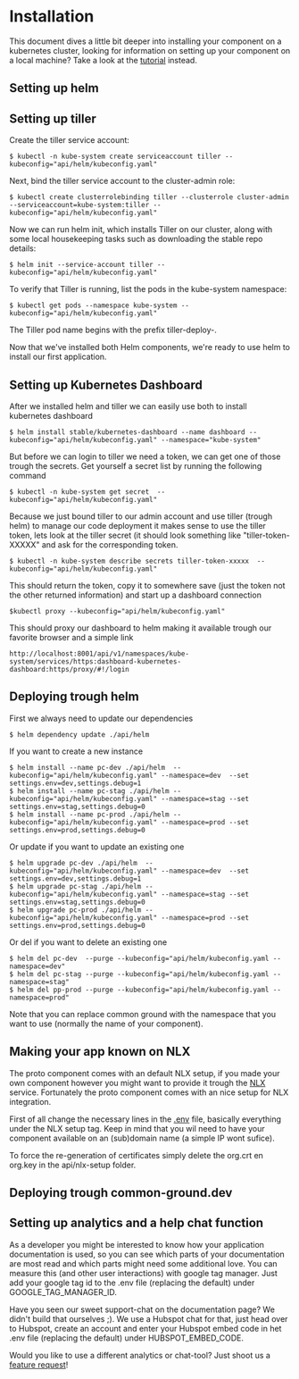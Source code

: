 # Installation
This document dives a little bit deeper into installing your component on a kubernetes cluster, looking for information on setting up your component on a local machine? Take a look at the [tutorial](TUTORIAL.md) instead. 

## Setting up helm


## Setting up tiller
Create the tiller service account:

```CLI
$ kubectl -n kube-system create serviceaccount tiller --kubeconfig="api/helm/kubeconfig.yaml"
```

Next, bind the tiller service account to the cluster-admin role:
```CLI
$ kubectl create clusterrolebinding tiller --clusterrole cluster-admin --serviceaccount=kube-system:tiller --kubeconfig="api/helm/kubeconfig.yaml"
```

Now we can run helm init, which installs Tiller on our cluster, along with some local housekeeping tasks such as downloading the stable repo details:
```CLI
$ helm init --service-account tiller --kubeconfig="api/helm/kubeconfig.yaml"
```

To verify that Tiller is running, list the pods in the kube-system namespace:
```CLI
$ kubectl get pods --namespace kube-system --kubeconfig="api/helm/kubeconfig.yaml"
```

The Tiller pod name begins with the prefix tiller-deploy-.

Now that we've installed both Helm components, we're ready to use helm to install our first application.

## Setting up Kubernetes Dashboard
After we installed helm and tiller we can easily use both to install kubernetes dashboard
```CLI
$ helm install stable/kubernetes-dashboard --name dashboard --kubeconfig="api/helm/kubeconfig.yaml" --namespace="kube-system"
```

But before we can login to tiller we need a token, we can get one of those trough the secrets. Get yourself a secret list by running the following command
```CLI
$ kubectl -n kube-system get secret  --kubeconfig="api/helm/kubeconfig.yaml"
```

Because we just bound tiller to our admin account and use tiller (trough helm) to manage our code deployment it makes sense to use the tiller token, lets look at the tiller secret (it should look something like "tiller-token-XXXXX" and ask for the corresponding token. 

```CLI
$ kubectl -n kube-system describe secrets tiller-token-xxxxx  --kubeconfig="api/helm/kubeconfig.yaml"
```

This should return the token, copy it to somewhere save (just the token not the other returned information) and start up a dashboard connection

```CLI
$kubectl proxy --kubeconfig="api/helm/kubeconfig.yaml"
```

This should proxy our dashboard to helm making it available trough our favorite browser and a simple link
```CLI
http://localhost:8001/api/v1/namespaces/kube-system/services/https:dashboard-kubernetes-dashboard:https/proxy/#!/login
```

## Deploying trough helm
First we always need to update our dependencies
```CLI
$ helm dependency update ./api/helm
```
If you want to create a new instance
```CLI
$ helm install --name pc-dev ./api/helm  --kubeconfig="api/helm/kubeconfig.yaml" --namespace=dev  --set settings.env=dev,settings.debug=1
$ helm install --name pc-stag ./api/helm --kubeconfig="api/helm/kubeconfig.yaml" --namespace=stag --set settings.env=stag,settings.debug=0
$ helm install --name pc-prod ./api/helm --kubeconfig="api/helm/kubeconfig.yaml" --namespace=prod --set settings.env=prod,settings.debug=0 
```

Or update if you want to update an existing one
```CLI
$ helm upgrade pc-dev ./api/helm  --kubeconfig="api/helm/kubeconfig.yaml" --namespace=dev  --set settings.env=dev,settings.debug=1 
$ helm upgrade pc-stag ./api/helm --kubeconfig="api/helm/kubeconfig.yaml" --namespace=stag --set settings.env=stag,settings.debug=0 
$ helm upgrade pc-prod ./api/helm --kubeconfig="api/helm/kubeconfig.yaml" --namespace=prod --set settings.env=prod,settings.debug=0
```

Or del if you want to delete an existing  one
```CLI
$ helm del pc-dev  --purge --kubeconfig="api/helm/kubeconfig.yaml --namespace=dev" 
$ helm del pc-stag --purge --kubeconfig="api/helm/kubeconfig.yaml --namespace=stag" 
$ helm del pp-prod --purge --kubeconfig="api/helm/kubeconfig.yaml --namespace=prod" 
```

Note that you can replace common ground with the namespace that you want to use (normally the name of your component).


## Making your app known on NLX
The proto component comes with an default NLX setup, if you made your own component however you might want to provide it trough the [NLX](https://www.nlx.io/) service. Fortunately the proto component comes with an nice setup for NLX integration.

First of all change the necessary lines in the [.env](.env) file, basically everything under the NLX setup tag. Keep in mind that you wil need to have your component available on an (sub)domain name (a simple IP wont sufice).

To force the re-generation of certificates simply delete the org.crt en org.key in the api/nlx-setup folder.


## Deploying trough common-ground.dev


## Setting up analytics and a help chat function
As a developer you might be interested to know how your application documentation is used, so you can see which parts of your documentation are most read and which parts might need some additional love. You can measure this (and other user interactions) with google tag manager. Just add your google tag id to the .env file (replacing the default) under GOOGLE_TAG_MANAGER_ID. 

Have you seen our sweet support-chat on the documentation page? We didn't build that ourselves ;). We use a Hubspot chat for that, just head over to Hubspot, create an account and enter your Hubspot embed code in het .env file (replacing the default) under HUBSPOT_EMBED_CODE.

Would you like to use a different analytics or chat-tool? Just shoot us a [feature request](https://github.com/ConductionNL/commonground-component/issues/new?assignees=&labels=&template=feature_request.md&title=New%20Analytics%20or%20Chat%20provider)!  
